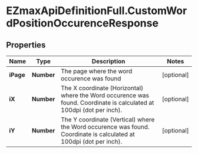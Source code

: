 # EZmaxApiDefinitionFull.CustomWordPositionOccurenceResponse

## Properties

Name | Type | Description | Notes
------------ | ------------- | ------------- | -------------
**iPage** | **Number** | The page where the word occurence was found | [optional] 
**iX** | **Number** | The X coordinate (Horizontal) where the Word occurence was found.  Coordinate is calculated at 100dpi (dot per inch). | [optional] 
**iY** | **Number** | The Y coordinate (Vertical) where the Word occurence was found.  Coordinate is calculated at 100dpi (dot per inch). | [optional] 


